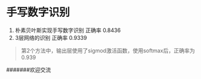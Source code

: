 # 手写数字识别
1. 朴素贝叶斯实现手写数字识别 正确率 0.8436
2. 3层网络的识别 正确率 0.9339
> 第2个方法中，输出层使用了sigmod激活函数，使用softmax后，正确率为0.939









#######欢迎交流
